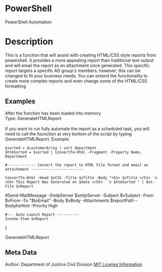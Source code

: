 # PowerShell
PowerShell Automation


<h1> Description </h1>
<p> This is a function that will assist with creating HTML/CSS style reports from powershell. It provides a more appealing report than traditional text output and will email the report as an attachment once generated. This specific report targets a specific AD group's members; however, this can be changed to fit your business needs. You can extend the functionality to create more complex reports and even change some of the HTML/CSS formatting. 
 </p>

<h2> Examples </h2>
<p> After the function has been loaded into memory </br>
Type: GenerateHTMLReport <AD Group Name> </br> </br>
If you want to run fully automate the report as a scheduled task, you will need to call the fucnction at very bottom of the script by typing GenerateHTMLReport. Example: 

    $sorted = $customerArray | sort department
    $htmSorted = $sorted | ConvertTo-Html -Fragment -Property Name, Department 
    
    #------------- Convert the report to HTML File format and email as attachement ------------------------

    ConvertTo-Html -Head $vCSS -Title $vTitle -Body "<h1> $vTitle </h1> `n <h5> This Report Was Generated on $date </h5>  `n $htmSorted " | Out-File $vReport
   #Send-MailMessage -SmtpServer $smtpServer -Subject $vSubject -From $vFrom -To "$toEmail" -Body $vBody -Attachments $reportPath  -BodyAsHtml -Priority High
   
    #--- Auto Launch Report ----------
    Invoke-Item $vReport
 
}

GenerateHTMLReport

</p> 

<h2> Meta Data </h2>
Author: Department of Justice Civil Division
<a href="https://github.com/DojCivil/PowerShell"> MIT License Information </a>





